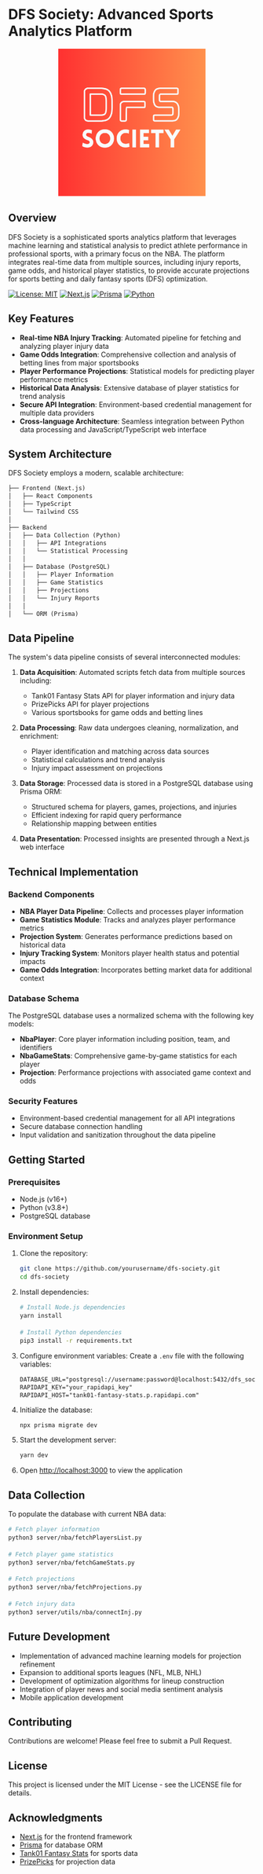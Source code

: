 # DFS Society: Advanced Sports Analytics Platform

<p align="center">
  <img src="public/DFS SOCIETY.png" alt="DFS Society Logo" width="300"/>
</p>

## Overview

DFS Society is a sophisticated sports analytics platform that leverages machine learning and statistical analysis to predict athlete performance in professional sports, with a primary focus on the NBA. The platform integrates real-time data from multiple sources, including injury reports, game odds, and historical player statistics, to provide accurate projections for sports betting and daily fantasy sports (DFS) optimization.

[![License: MIT](https://img.shields.io/badge/License-MIT-blue.svg)](https://opensource.org/licenses/MIT)
[![Next.js](https://img.shields.io/badge/Next.js-13.0+-000000?logo=next.js)](https://nextjs.org/)
[![Prisma](https://img.shields.io/badge/Prisma-4.0+-2D3748?logo=prisma)](https://www.prisma.io/)
[![Python](https://img.shields.io/badge/Python-3.8+-3776AB?logo=python&logoColor=white)](https://www.python.org/)

## Key Features

- **Real-time NBA Injury Tracking**: Automated pipeline for fetching and analyzing player injury data
- **Game Odds Integration**: Comprehensive collection and analysis of betting lines from major sportsbooks
- **Player Performance Projections**: Statistical models for predicting player performance metrics
- **Historical Data Analysis**: Extensive database of player statistics for trend analysis
- **Secure API Integration**: Environment-based credential management for multiple data providers
- **Cross-language Architecture**: Seamless integration between Python data processing and JavaScript/TypeScript web interface

## System Architecture

DFS Society employs a modern, scalable architecture:

```
├── Frontend (Next.js)
│   ├── React Components
│   ├── TypeScript
│   └── Tailwind CSS
│
├── Backend
│   ├── Data Collection (Python)
│   │   ├── API Integrations
│   │   └── Statistical Processing
│   │
│   ├── Database (PostgreSQL)
│   │   ├── Player Information
│   │   ├── Game Statistics
│   │   ├── Projections
│   │   └── Injury Reports
│   │
│   └── ORM (Prisma)
```

## Data Pipeline

The system's data pipeline consists of several interconnected modules:

1. **Data Acquisition**: Automated scripts fetch data from multiple sources including:
   - Tank01 Fantasy Stats API for player information and injury data
   - PrizePicks API for player projections
   - Various sportsbooks for game odds and betting lines

2. **Data Processing**: Raw data undergoes cleaning, normalization, and enrichment:
   - Player identification and matching across data sources
   - Statistical calculations and trend analysis
   - Injury impact assessment on projections

3. **Data Storage**: Processed data is stored in a PostgreSQL database using Prisma ORM:
   - Structured schema for players, games, projections, and injuries
   - Efficient indexing for rapid query performance
   - Relationship mapping between entities

4. **Data Presentation**: Processed insights are presented through a Next.js web interface

## Technical Implementation

### Backend Components

- **NBA Player Data Pipeline**: Collects and processes player information
- **Game Statistics Module**: Tracks and analyzes player performance metrics
- **Projection System**: Generates performance predictions based on historical data
- **Injury Tracking System**: Monitors player health status and potential impacts
- **Game Odds Integration**: Incorporates betting market data for additional context

### Database Schema

The PostgreSQL database uses a normalized schema with the following key models:

- **NbaPlayer**: Core player information including position, team, and identifiers
- **NbaGameStats**: Comprehensive game-by-game statistics for each player
- **Projection**: Performance projections with associated game context and odds

### Security Features

- Environment-based credential management for all API integrations
- Secure database connection handling
- Input validation and sanitization throughout the data pipeline

## Getting Started

### Prerequisites

- Node.js (v16+)
- Python (v3.8+)
- PostgreSQL database

### Environment Setup

1. Clone the repository:
   ```bash
   git clone https://github.com/yourusername/dfs-society.git
   cd dfs-society
   ```

2. Install dependencies:
   ```bash
   # Install Node.js dependencies
   yarn install
   
   # Install Python dependencies
   pip3 install -r requirements.txt
   ```

3. Configure environment variables:
   Create a `.env` file with the following variables:
   ```
   DATABASE_URL="postgresql://username:password@localhost:5432/dfs_society"
   RAPIDAPI_KEY="your_rapidapi_key"
   RAPIDAPI_HOST="tank01-fantasy-stats.p.rapidapi.com"
   ```

4. Initialize the database:
   ```bash
   npx prisma migrate dev
   ```

5. Start the development server:
   ```bash
   yarn dev
   ```

6. Open [http://localhost:3000](http://localhost:3000) to view the application

## Data Collection

To populate the database with current NBA data:

```bash
# Fetch player information
python3 server/nba/fetchPlayersList.py

# Fetch player game statistics
python3 server/nba/fetchGameStats.py

# Fetch projections
python3 server/nba/fetchProjections.py

# Fetch injury data
python3 server/utils/nba/connectInj.py
```

## Future Development

- Implementation of advanced machine learning models for projection refinement
- Expansion to additional sports leagues (NFL, MLB, NHL)
- Development of optimization algorithms for lineup construction
- Integration of player news and social media sentiment analysis
- Mobile application development

## Contributing

Contributions are welcome! Please feel free to submit a Pull Request.

## License

This project is licensed under the MIT License - see the LICENSE file for details.

## Acknowledgments

- [Next.js](https://nextjs.org) for the frontend framework
- [Prisma](https://www.prisma.io/) for database ORM
- [Tank01 Fantasy Stats](https://rapidapi.com/tank01/api/tank01-fantasy-stats/) for sports data
- [PrizePicks](https://prizepicks.com/) for projection data

